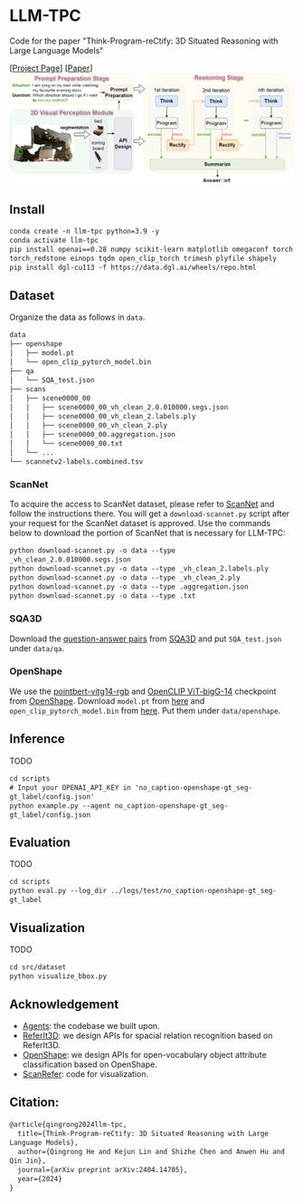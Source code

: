 # LLM-TPC
Code for the paper "Think-Program-reCtify: 3D Situated Reasoning with Large Language Models"

[[Project Page](https://qingrongh.github.io/LLM-TPC/)] [[Paper](https://arxiv.org/abs/2404.14705)]
<img src="docs/assets/LLM-TPC.png"/>

## Install
```Shell
conda create -n llm-tpc python=3.9 -y
conda activate llm-tpc
pip install openai==0.28 numpy scikit-learn matplotlib omegaconf torch torch_redstone einops tqdm open_clip_torch trimesh plyfile shapely
pip install dgl-cu113 -f https://data.dgl.ai/wheels/repo.html
```

## Dataset
Organize the data as follows in `data`.
```Shell
data
├── openshape
│   ├── model.pt
│   └── open_clip_pytorch_model.bin
├── qa
│   └── SQA_test.json
├── scans
│   ├── scene0000_00
│   │   ├── scene0000_00_vh_clean_2.0.010000.segs.json
│   │   ├── scene0000_00_vh_clean_2.labels.ply
│   │   ├── scene0000_00_vh_clean_2.ply
│   │   ├── scene0000_00.aggregation.json
│   │   └── scene0000_00.txt
│   └── ...
└── scannetv2-labels.combined.tsv
```

### ScanNet
To acquire the access to ScanNet dataset, please refer to [ScanNet](https://github.com/ScanNet/ScanNet) and follow the instructions there. You will get a `download-scannet.py` script after your request for the ScanNet dataset is approved. Use the commands below to download the portion of ScanNet that is necessary for LLM-TPC:
```Shell
python download-scannet.py -o data --type _vh_clean_2.0.010000.segs.json
python download-scannet.py -o data --type _vh_clean_2.labels.ply
python download-scannet.py -o data --type _vh_clean_2.ply
python download-scannet.py -o data --type .aggregation.json
python download-scannet.py -o data --type .txt
```

### SQA3D
Download the [question-answer pairs](https://zenodo.org/record/7792397/files/ScanQA_format.zip) from [SQA3D](https://github.com/SilongYong/SQA3D) and put `SQA_test.json` under `data/qa`.

### OpenShape
We use the [pointbert-vitg14-rgb](https://huggingface.co/OpenShape/openshape-pointbert-vitg14-rgb/tree/main) and [OpenCLIP ViT-bigG-14](https://huggingface.co/laion/CLIP-ViT-bigG-14-laion2B-39B-b160k/tree/main) checkpoint from [OpenShape](https://github.com/Colin97/OpenShape_code).
Download `model.pt` from [here](https://huggingface.co/OpenShape/openshape-pointbert-vitg14-rgb/tree/main) and `open_clip_pytorch_model.bin` from [here](https://huggingface.co/laion/CLIP-ViT-bigG-14-laion2B-39B-b160k/tree/main). Put them under `data/openshape`.

## Inference
TODO
```Shell
cd scripts
# Input your OPENAI_API_KEY in 'no_caption-openshape-gt_seg-gt_label/config.json'
python example.py --agent no_caption-openshape-gt_seg-gt_label/config.json
```

## Evaluation
TODO
```Shell
cd scripts
python eval.py --log_dir ../logs/test/no_caption-openshape-gt_seg-gt_label
```

## Visualization
TODO
```Shell
cd src/dataset
python visualize_bbox.py
```

## Acknowledgement
- [Agents](https://github.com/aiwaves-cn/agents): the codebase we built upon.
- [ReferIt3D](https://github.com/referit3d/referit3d): we design APIs for spacial relation recognition based on ReferIt3D.
- [OpenShape](https://github.com/Colin97/OpenShape_code): we design APIs for open-vocabulary object attribute classification based on OpenShape.
- [ScanRefer](https://github.com/daveredrum/ScanRefer): code for visualization.


## Citation:
```
@article{qingrong2024llm-tpc,
  title={Think-Program-reCtify: 3D Situated Reasoning with Large Language Models},
  author={Qingrong He and Kejun Lin and Shizhe Chen and Anwen Hu and Qin Jin},
  journal={arXiv preprint arXiv:2404.14705},
  year={2024}
}
```